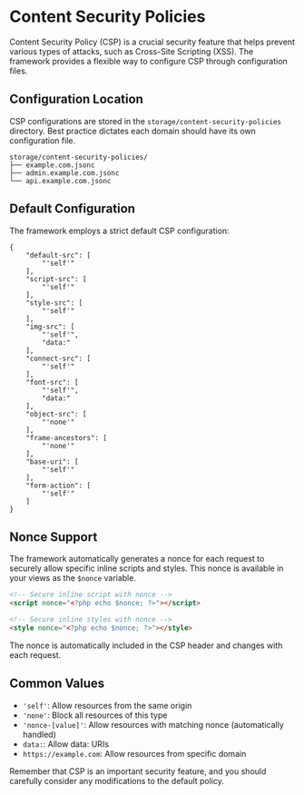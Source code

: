 # Content Security Policies

Content Security Policy (CSP) is a crucial security feature that helps prevent various types of attacks, such as Cross-Site Scripting (XSS).
The framework provides a flexible way to configure CSP through configuration files.

## Configuration Location

CSP configurations are stored in the `storage/content-security-policies` directory.
Best practice dictates each domain should have its own configuration file.

```text
storage/content-security-policies/
├── example.com.jsonc
├── admin.example.com.jsonc
└── api.example.com.jsonc
```

## Default Configuration

The framework employs a strict default CSP configuration:

```jsonc
{
	"default-src": [
		"'self'"
	],
	"script-src": [
		"'self'"
	],
	"style-src": [
		"'self'"
	],
	"img-src": [
		"'self'",
		"data:"
	],
	"connect-src": [
		"'self'"
	],
	"font-src": [
		"'self'",
		"data:"
	],
	"object-src": [
		"'none'"
	],
	"frame-ancestors": [
		"'none'"
	],
	"base-uri": [
		"'self'"
	],
	"form-action": [
		"'self'"
	]
}
```

## Nonce Support

The framework automatically generates a nonce for each request to securely allow specific inline scripts and styles.
This nonce is available in your views as the `$nonce` variable.

```html
<!-- Secure inline script with nonce -->
<script nonce="<?php echo $nonce; ?>"></script>

<!-- Secure inline styles with nonce -->
<style nonce="<?php echo $nonce; ?>"></style>
```

The nonce is automatically included in the CSP header and changes with each request.

## Common Values

- `'self'`: Allow resources from the same origin
- `'none'`: Block all resources of this type
- `'nonce-[value]'`: Allow resources with matching nonce (automatically handled)
- `data:`: Allow data: URIs
- `https://example.com`: Allow resources from specific domain

Remember that CSP is an important security feature, and you should carefully consider any modifications to the default policy.
